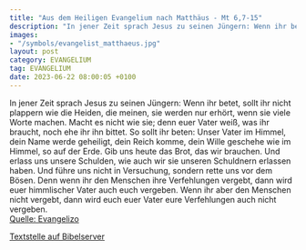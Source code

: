 ```yaml
---
title: "Aus dem Heiligen Evangelium nach Matthäus - Mt 6,7-15"
description: "In jener Zeit sprach Jesus zu seinen Jüngern: Wenn ihr betet, sollt ihr nicht plappern wie die Heiden, die meinen, sie werden nur erhört, wenn sie viele Worte machen. Macht es nicht wie sie; denn euer Vater weiß, was ihr braucht, noch ehe ihr ihn bittet. So sollt ihr beten: Unser...."
images:
- "/symbols/evangelist_matthaeus.jpg"
layout: post
category: EVANGELIUM
tag: EVANGELIUM
date: 2023-06-22 08:00:05 +0100
---
```

In jener Zeit sprach Jesus zu seinen Jüngern: Wenn ihr betet, sollt ihr nicht plappern wie die Heiden, die meinen, sie werden nur erhört, wenn sie viele Worte machen.
Macht es nicht wie sie; denn euer Vater weiß, was ihr braucht, noch ehe ihr ihn bittet.
So sollt ihr beten: Unser Vater im Himmel, dein Name werde geheiligt,
dein Reich komme, dein Wille geschehe wie im Himmel, so auf der Erde.<!--more-->
Gib uns heute das Brot, das wir brauchen.
Und erlass uns unsere Schulden, wie auch wir sie unseren Schuldnern erlassen haben.
Und führe uns nicht in Versuchung, sondern rette uns vor dem Bösen.
Denn wenn ihr den Menschen ihre Verfehlungen vergebt, dann wird euer himmlischer Vater auch euch vergeben.
Wenn ihr aber den Menschen nicht vergebt, dann wird euch euer Vater eure Verfehlungen auch nicht vergeben.<br>
[Quelle: Evangelizo](https://evangeliumtagfuertag.org/DE/gospel)

[Textstelle auf Bibelserver](https://www.bibleserver.com/EU/Matthäus6,7-15)
